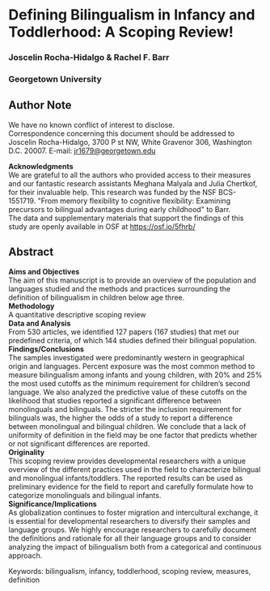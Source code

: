 # Defining Bilingualism in Infancy and Toddlerhood: A Scoping Review!
### Joscelin Rocha-Hidalgo & Rachel F. Barr
### Georgetown University

  
## **Author Note**      
We have no known conflict of interest to disclose.      
Correspondence concerning this document should be addressed to Joscelin Rocha-Hidalgo, 3700 P st NW, White Gravenor 306, Washington D.C. 20007. E-mail: jr1679@georgetown.edu      
      
**Acknowledgments**      
We are grateful to all the authors who provided access to their measures and our fantastic research assistants Meghana Malyala and Julia Chertkof, for their invaluable help. This research was funded by the NSF BCS-1551719. "From memory flexibility to cognitive flexibility: Examining precursors to bilingual advantages during early childhood" to Barr.      
The data and supplementary materials that support the findings of this study are openly available in OSF at https://osf.io/5fhrb/      
      
## Abstract      
**Aims and Objectives**      
The aim of this manuscript is to provide an overview of the population and languages studied and the methods and practices surrounding the definition of bilingualism in children below age three.      
**Methodology**      
A quantitative descriptive scoping review      
**Data and Analysis**      
From 530 articles, we identified 127 papers (167 studies) that met our predefined criteria, of which 144 studies defined their bilingual population.      
**Findings/Conclusions**      
The samples investigated were predominantly western in geographical origin and languages. Percent exposure was the most common method to measure bilingualism among infants and young children, with 20% and 25% the most used cutoffs as the minimum requirement for children’s second language. We also analyzed the predictive value of these cutoffs on the likelihood that studies reported a significant difference between monolinguals and bilinguals. The stricter the inclusion requirement for bilinguals was, the higher the odds of a study to report a difference between monolingual and bilingual children. We conclude that a lack of uniformity of definition in the field may be one factor that predicts whether or not significant differences are reported.      
**Originality**      
This scoping review provides developmental researchers with a unique overview of the different practices used in the field to characterize bilingual and monolingual infants/toddlers. The reported results can be used as preliminary evidence for the field to report and carefully formulate how to categorize monolinguals and bilingual infants.      
**Significance/Implications**      
As globalization continues to foster migration and intercultural exchange, it is essential for developmental researchers to diversify their samples and language groups. We highly encourage researchers to carefully document the definitions and rationale for all their language groups and to consider analyzing the impact of bilingualism both from a categorical and continuous approach.      
      
  Keywords: bilingualism, infancy, toddlerhood, scoping review, measures, definition
